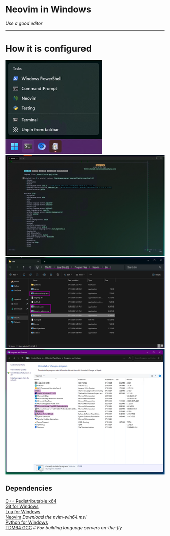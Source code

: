 # Neovim in Windows  
_Use a good editor_  

---  

# How it is configured  
![Terminal List](lib/terminals.png)  
![Mason](lib/mason.png)  
![Executable Folder](lib/bin_folder.png)  
![Dependencies](lib/supporting_software.png)  

## Dependencies  
[C++ Redistributable x64](https://aka.ms/vs/17/release/vc_redist.x64.exe)  
[Git for Windows](https://github.com/git-for-windows/git/releases)  
[Lua for Windows](https://github.com/rjpcomputing/luaforwindows/releases)  
[Neovim](https://github.com/neovim/neovim/releases) _Download the nvim-win64.msi_  
[Python for Windows](https://www.python.org/downloads/windows/)  
[TDM64 GCC](https://github.com/jmeubank/tdm-gcc/releases/download/v10.3.0-tdm64-2/tdm64-gcc-10.3.0-2.exe) # _For building language servers on-the-fly_  

